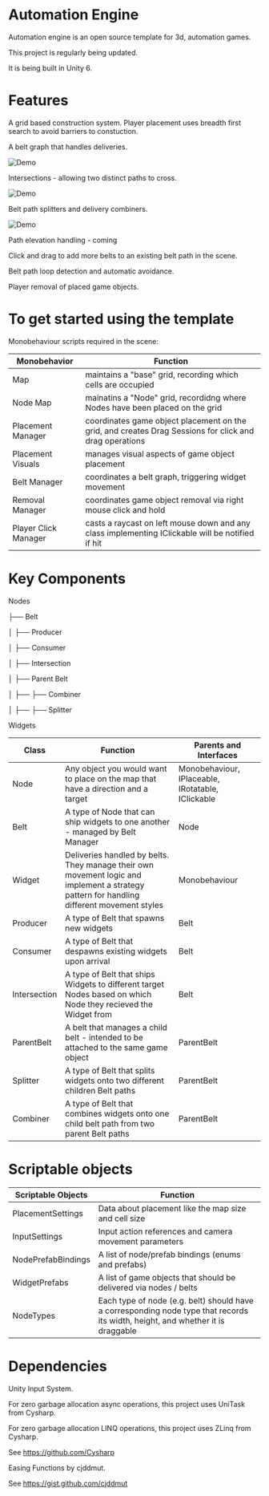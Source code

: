 # Automation Engine 

Automation engine is an open source template for 3d, automation games.

This project is regularly being updated. 

It is being built in Unity 6.  

# Features

A grid based construction system. 
Player placement uses breadth first search to avoid barriers to constuction.  

A belt graph that handles deliveries.

![Demo](Media/BeltTest.gif)

Intersections - allowing two distinct paths to cross. 

![Demo](Media/IntersectionGif.gif)

Belt path splitters and delivery combiners.

![Demo](Media/SplitAndCombine.gif)

Path elevation handling - coming

Click and drag to add more belts to an existing belt path in the scene. 

Belt path loop detection and automatic avoidance. 

Player removal of placed game objects. 

# To get started using the template

Monobehaviour scripts required in the scene: 

| Monobehavior         | Function  
|----------            |----------|
| Map                  | maintains a "base" grid, recording which cells are occupied |
| Node Map             | mainatins a "Node" grid, recordidng where Nodes have been placed on the grid | 
| Placement Manager    | coordinates game object placement on the grid, and creates Drag Sessions for click and drag operations |
| Placement Visuals    | manages visual aspects of game object placement | 
| Belt Manager         | coordinates a belt graph, triggering widget movement | 
| Removal Manager      | coordinates game object removal via right mouse click and hold |
| Player Click Manager | casts a raycast on left mouse down and any class implementing IClickable will be notified if hit |


# Key Components 

Nodes 

├── Belt

│   ├── Producer

│   ├── Consumer

│   ├── Intersection

│   ├── Parent Belt

│   ├── ├── Combiner

│   ├── ├── Splitter

Widgets


| Class          | Function                                                                                                                                    | Parents and Interfaces
|----------      |----------                                                                                                                                   |----------|
| Node           | Any object you would want to place on the map that have a direction and a target                                                            | Monobehaviour, IPlaceable, IRotatable, IClickable |
| Belt           | A type of Node that can ship widgets to one another - managed by Belt Manager                                                               | Node |
| Widget         | Deliveries handled by belts. They manage their own movement logic and implement a strategy pattern for handling different movement styles   | Monobehaviour |
| Producer       | A type of Belt that spawns new widgets                                                                                                      | Belt |
| Consumer       | A type of Belt that despawns existing widgets upon arrival                                                                                  | Belt |
| Intersection   | A type of Belt that ships Widgets to different target Nodes based on which Node they recieved the Widget from                               | Belt |
| ParentBelt     | A belt that manages a child belt - intended to be attached to the same game object                                                          | ParentBelt |
| Splitter       | A type of Belt that splits widgets onto two different children Belt paths                                                                   | ParentBelt |
| Combiner       | A type of Belt that combines widgets onto one child belt path from two parent Belt paths                                                    | ParentBelt |

# Scriptable objects

| Scriptable Objects   | Function  
|----------            |----------|
| PlacementSettings    | Data about placement like the map size and cell size |
| InputSettings        | Input action references and camera movement parameters |
| NodePrefabBindings   | A list of node/prefab bindings (enums and prefabs) |
| WidgetPrefabs        | A list of game objects that should be delivered via nodes / belts |
| NodeTypes            | Each type of node (e.g. belt) should have a corresponding node type that records its width, height, and whether it is draggable |

# Dependencies

Unity Input System.


For zero garbage allocation async operations, this project uses UniTask from Cysharp.


For zero garbage allocation LINQ operations, this project uses ZLinq from Cysharp. 


See https://github.com/Cysharp


Easing Functions by cjddmut.


See https://gist.github.com/cjddmut
